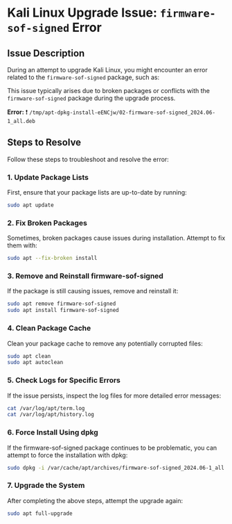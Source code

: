 # Kali Linux Upgrade Issue: `firmware-sof-signed` Error

## Issue Description

During an attempt to upgrade Kali Linux, you might encounter an error related to the `firmware-sof-signed` package, such as:


This issue typically arises due to broken packages or conflicts with the `firmware-sof-signed` package during the upgrade process.

**Error:** ❗
 `/tmp/apt-dpkg-install-eENCjw/02-firmware-sof-signed_2024.06-1_all.deb`

## Steps to Resolve

Follow these steps to troubleshoot and resolve the error:

### 1. Update Package Lists
First, ensure that your package lists are up-to-date by running:
```bash
sudo apt update
```

### 2. Fix Broken Packages
Sometimes, broken packages cause issues during installation. Attempt to fix them with:
```bash
sudo apt --fix-broken install
```
### 3. Remove and Reinstall firmware-sof-signed
If the package is still causing issues, remove and reinstall it:
```bash
sudo apt remove firmware-sof-signed
sudo apt install firmware-sof-signed
```
### 4. Clean Package Cache
Clean your package cache to remove any potentially corrupted files:
```bash
sudo apt clean
sudo apt autoclean
```
### 5. Check Logs for Specific Errors
If the issue persists, inspect the log files for more detailed error messages:
```bash
cat /var/log/apt/term.log
cat /var/log/apt/history.log
```
### 6. Force Install Using dpkg
If the firmware-sof-signed package continues to be problematic, you can attempt to force the installation with dpkg:
```bash
sudo dpkg -i /var/cache/apt/archives/firmware-sof-signed_2024.06-1_all.deb
```
### 7. Upgrade the System
After completing the above steps, attempt the upgrade again:
```bash
sudo apt full-upgrade
```


